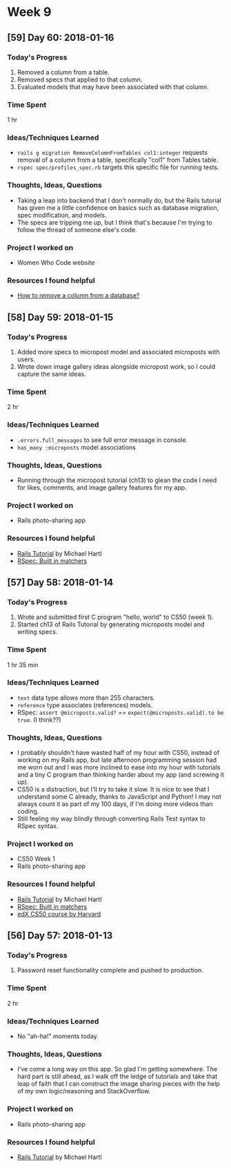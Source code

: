 # Week 9

## [59] Day 60: 2018-01-16

### Today's Progress

1. Removed a column from a table.
2. Removed specs that applied to that column.
3. Evaluated models that may have been associated with that column.

### Time Spent

1 hr

### Ideas/Techniques Learned

- `rails g migration RemoveColumnFromTables col1:integer` requests removal of a column from a table, specifically "col1" from Tables table.
- `rspec spec/profiles_spec.rb` targets this specific file for running tests.

### Thoughts, Ideas, Questions

- Taking a leap into backend that I don't normally do, but the Rails tutorial has given me a little confidence on basics such as database migration, spec modification, and models.
- The specs are tripping me up, but I think that's because I'm trying to follow the thread of someone else's code.

### Project I worked on

- Women Who Code website

### Resources I found helpful

- [How to remove a column from a database?](https://stackoverflow.com/questions/38820188/rails-5-how-to-remove-a-column-from-a-database)

## [58] Day 59: 2018-01-15

### Today's Progress

1. Added more specs to micropost model and associated microposts with users.
2. Wrote down image gallery ideas alongside micropost work, so I could capture the same ideas.

### Time Spent

2 hr

### Ideas/Techniques Learned

- `.errors.full_messages` to see full error message in console.
- `has_many :microposts` model associations

### Thoughts, Ideas, Questions

- Running through the micropost tutorial (ch13) to glean the code I need for likes, comments, and image gallery features for my app.

### Project I worked on

- Rails photo-sharing app

### Resources I found helpful

- [Rails Tutorial](https://www.railstutorial.org/book/) by Michael Hartl
- [RSpec: Built in matchers](https://relishapp.com/rspec/rspec-expectations/docs/built-in-matchers)

## [57] Day 58: 2018-01-14

### Today's Progress

1. Wrote and submitted first C program "hello, world" to CS50 (week 1).
2. Started ch13 of Rails Tutorial by generating microposts model and writing specs.

### Time Spent

1 hr 35 min

### Ideas/Techniques Learned

- `text` data type allows more than 255 characters.
- `reference` type associates (references) models.
- RSpec: `assert @microposts.valid?` == `expect(@microposts.valid).to be true`. (I think??)

### Thoughts, Ideas, Questions

- I probably shouldn't have wasted half of my hour with CS50, instead of working on my Rails app, but late afternoon programming session had me worn out and I was more inclined to ease into my hour with tutorials and a tiny C program than thinking harder about my app (and screwing it up).
- CS50 is a distraction, but I'll try to take it slow. It is nice to see that I understand some C already, thanks to JavaScript and Python! I may not always count it as part of my 100 days, if I'm doing more videos than coding.
- Still feeling my way blindly through converting Rails Test syntax to RSpec syntax.

### Project I worked on

- CS50 Week 1
- Rails photo-sharing app

### Resources I found helpful

- [Rails Tutorial](https://www.railstutorial.org/book/) by Michael Hartl
- [RSpec: Built in matchers](https://relishapp.com/rspec/rspec-expectations/docs/built-in-matchers)
- [edX CS50 course by Harvard](https://www.edx.org/course/introduction-computer-science-harvardx-cs50x)


## [56] Day 57: 2018-01-13

### Today's Progress

1. Password reset functionality complete and pushed to production.

### Time Spent

2 hr

### Ideas/Techniques Learned

- No "ah-ha!" moments today.

### Thoughts, Ideas, Questions

- I've come a long way on this app. So glad I'm getting somewhere. The hard part is still ahead, as I walk off the ledge of tutorials and take that leap of faith that I can construct the image sharing pieces with the help of my own logic/reasoning and StackOverflow.

### Project I worked on

- Rails photo-sharing app

### Resources I found helpful

- [Rails Tutorial](https://www.railstutorial.org/book/) by Michael Hartl
